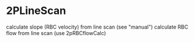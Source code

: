 # 2PLineScan
 calculate slope (RBC velocity) from line scan (see "manual")
 calculate RBC flow from line scan (use 2pRBCflowCalc)
